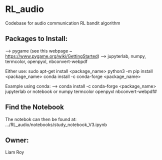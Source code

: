 # RL_audio
Codebase for audio communication RL bandit algorithm


## Packages to Install:
--> pygame   (see this webpage ~ https://www.pygame.org/wiki/GettingStarted)
--> jupyterlab, numpy, termcolor, openpyxl, nbconvert-webpdf

Either use:  sudo apt-get install <package_name>
              python3 -m pip install <package_name>
             conda install -c conda-forge <package_name>



Example using conda:
--> conda install -c conda-forge <package_name>
                                  jupyterlab or notebook or 
                                  numpy
                                  termcolor
                                  openpyxl
                                  nbconvert-webpdf#                   



## Find the Notebook
The notebok can then be found at:
.../RL_audio/notebooks/study_notebook_V3.ipynb


## Owner: 
Liam Roy